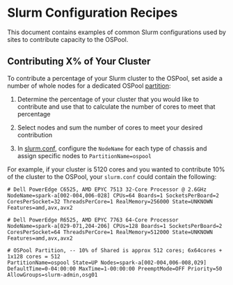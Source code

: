Slurm Configuration Recipes
===========================

This document contains examples of common Slurm configurations used by sites to contribute capacity to the OSPool.

Contributing X% of Your Cluster
-------------------------------

To contribute a percentage of your Slurm cluster to the OSPool,
set aside a number of whole nodes for a dedicated OSPool [partition](https://slurm.schedmd.com/quickstart.html#arch):

1.  Determine the percentage of your cluster that you would like to contribute and use that to calculate the number of
    cores to meet that percentage

1.  Select nodes and sum the number of cores to meet your desired contribution

1.  In [slurm.conf](https://slurm.schedmd.com/slurm.conf.html),
    configure the `NodeName` for each type of chassis and assign specific nodes to `PartitionName=ospool`

For example, if your cluster is 5120 cores and you wanted to contribute 10% of the cluster to the OSPool,
your `slurm.conf` could contain the following:

```
# Dell PowerEdge C6525, AMD EPYC 7513 32-Core Processor @ 2.6GHz
NodeName=spark-a[002-004,006-028] CPUs=64 Boards=1 SocketsPerBoard=2 CoresPerSocket=32 ThreadsPerCore=1 RealMemory=256000 State=UNKNOWN Features=amd,avx,avx2

# Dell PowerEdge R6525, AMD EPYC 7763 64-Core Processor
NodeName=spark-a[029-071,204-206] CPUs=128 Boards=1 SocketsPerBoard=2 CoresPerSocket=64 ThreadsPerCore=1 RealMemory=512000 State=UNKNOWN Features=amd,avx,avx2

# OSPool Partition, -- 10% of Shared is approx 512 cores; 6x64cores + 1x128 cores = 512
PartitionName=ospool State=UP Nodes=spark-a[002-004,006-008,029] DefaultTime=0-04:00:00 MaxTime=1-00:00:00 PreemptMode=OFF Priority=50 AllowGroups=slurm-admin,osg01
```
